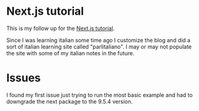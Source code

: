 # Next.js tutorial

This is my follow up for the [Next.js tutorial](https://nextjs.org/learn).

Since I was learning italian some time ago I customize the blog and did a sort of italian learning site called "parlitaliano". I may or may not populate the site with some of my italian notes in the future.

# Issues

I found my first issue just trying to run the most basic example and had to downgrade the next package to the 9.5.4 version.
